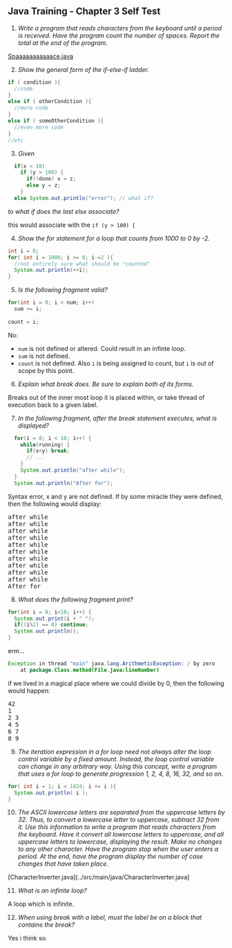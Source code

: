 ## Java Training - Chapter 3 Self Test

  1) _Write a program that reads characters from the keyboard until a period is received.
     Have the program count the number of spaces. Report the total at the end of the program._

[Spaaaaaaaaaaace.java](../src/main/java/ch3/Spaaaaaaaaaaace.java)

	
  2) _Show the general form of the *if-else-if* ladder._
  
  ```java
  if ( condition ){
  	//code
  }
  else if ( otherCondition ){
  	//more code
  }
  else if ( someOtherCondition ){
  	//even more code
 }
 //etc
 ```  
  
  3) _Given_
```java
  if(x < 10)
    if (y > 100) {
      if(!done) x = z;
      else y = z;
    }
  else System.out.println("error"); // what if?
```  

_to what if does the last *else* associate?_

this would associate with the `if (y > 100) {`
    
    
  4) _Show the *for* statement for a loop that counts from 1000 to 0 by -2._
  
  ```java
  int i = 0;
  for( int i = 1000; i >= 0; i-=2 ){
  	//not entirely sure what should be "counted"
  	System.out.println(++i);
  }
  ```
   
  5) _Is the following fragment valid?_

```java
for(int i = 0; i < num; i++)
  sum += i;
  
count = i;
```

No:
  * `num` is not defined or altered. Could result in an infinte loop.
  * `sum` is not defined.
  * `count` is not defined. Also `i` is being assigned to count, but `i` is out of scope by this point.
     
  6) _Explain what *break* does. Be sure to explain both of its forms._
  
  Breaks out of the inner most loop it is placed within, or take thread of execution back to a given label.
  
    
  7) _In the following fragment, after the *break* statement executes, what is displayed?_
  
```java
  for(i = 0; i < 10; i++) {
    while(running) {
      if(x<y) break;
      // ...
    }
    System.out.println("after while");
  }
  System.out.println("After for");
```

Syntax error, x and y are not defined. If by some miracle they were defined, then the following would display:
<pre>
after while
after while
after while
after while
after while
after while
after while
after while
after while
after while
After for
</pre>


  8) _What does the following fragment print?_
  
```java
for(int i = 0; i<10; i++) {
  System.out.print(i + " ");
  if((i%2) == 0) continue;
  System.out.println();
}
```

erm...
```java
Exception in thread "main" java.lang.ArithmeticException: / by zero
	at package.Class.method(File.java:lineNumber)
```
if we lived in a magical place where we could divide by 0, then the following would happen:
<pre>
42 
1 
2 3 
4 5 
6 7 
8 9 </pre>


  9) _The iteration expression in a *for* loop need not always alter the loop control
    variable by a fixed amount. Instead, the loop control variable can change in any
    arbitrary way. Using this concept, write a program that uses a *for* loop to
    generate progression 1, 2, 4, 8, 16, 32, and so on._
    
```java
for( int i = 1; i < 1024; i += i ){
  System.out.println( i );
}
```
 
  10) _The ASCII lowercase letters are separated from the uppercase letters by 32. Thus,
     to convert a lowercase letter to uppercase, subtract 32 from it. Use this information
     to write a program that reads characters from the keyboard. Have it convert all
     lowercase letters to uppercase, and all uppercase letters to lowercase, displaying
     the result. Make no changes to any other character. Have the program stop when the
     user enters a period. At the end, have the program display the number of case changes
     that have taken place._

[CharacterInverter.java](../src/main/java/CharacterInverter.java]
  
  11) _What is an infinite loop?_
  
 A loop which is infinite.
  
    
  12) _When using *break* with a label, must the label be on a block that contains the *break*?_
  
Yes i think so.  
 
